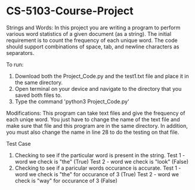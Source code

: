 # CS-5103-Course-Project

Strings and Words: In this project you are writing a program to perform various word statistics of a given document (as a string). The initial requirement is to count the frequency of each unique word. The code should support combinations of space, tab, and newline characters as separators.


To run:
1. Download both the Project_Code.py and the test1.txt file and place it in the same directory.
2. Open terminal on your device and navigate to the directory that you saved both files to.
3. Type the command 'python3 Project_Code.py'

Modifications:
This program can take text  files and give the frequency of each uniqe word. You just have to change the name of the text file and make sure that file and this program are in the same directory. In addition, you must also change the name in line 28 to do the  testing on that file. 


Test Case
1. Checking to see if the particular word is present in the string.
   Test 1 - word we check is "the" (True)
   Test 2 - word we check is "look" (False)
2. Checking to see if a paricular words occurance is accurate. 
   Test 1 - word we check is "the" for occurance of 3 (True)
   Test 2 - word we check is "way" for occurance of 3 (False)
